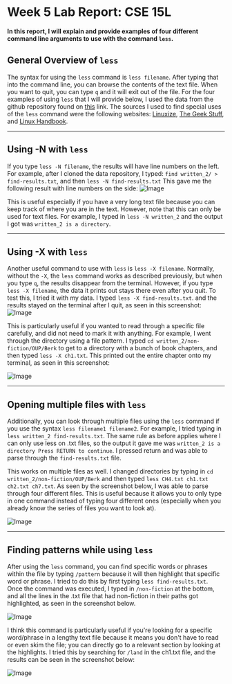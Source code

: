# Week 5 Lab Report: CSE 15L

**In this report, I will explain and provide examples of four different command line arguments to use with the command `less`.**

## General Overview of `less`
The syntax for using the `less` command is `less filename`. After typing that into the command line, you can browse the contents of the text file. 
When you want to quit, you can type `q` and it will exit out of the file. For the four examples of using `less` that I will provide below, I used the data from the
github repository found on [this](https://github.com/ucsd-cse15l-w23/skill-demo1-data) link. The sources I used to find special uses of the `less` command
were the following websites: [Linuxize](https://linuxize.com/post/less-command-in-linux/), 
[The Geek Stuff](https://www.thegeekstuff.com/2010/02/unix-less-command-10-tips-for-effective-navigation/), 
and [Linux Handbook](https://linuxhandbook.com/less-command/).

---

## Using -N with `less`
If you type `less -N filename`, the results will have line numbers on the left. For example, after I cloned the data repository, I typed:
`find written_2/ > find-results.txt`, and then
`less -N find-results.txt`
This gave me the following result with line numbers on the side: 
![Image](linenumbers-n.png)

This is useful especially if you have a very long text file because you can keep track of where you are in the text. However, note that this can only be used
for text files. For example, I typed in `less -N written_2` and the output I got was `written_2 is a directory`. 

---

## Using -X with `less`
Another useful command to use with `less` is `less -X filename`. Normally, without the `-X`, the `less` command works as described previously, but when you type
`q`, the results disappear from the terminal. However, if you type `less -X filename`, the data it prints out stays there even after you quit. To test this,
I tried it with my data. I typed `less -X find-results.txt`. and the results stayed on the terminal after I quit, as seen in this screenshot:
![Image](-x,1.png)

This is particularly useful if you wanted to read through a specific file carefully, and did not need to mark it with anything. For example, I went through
the directory using a file pattern. I typed `cd written_2/non-fiction/OUP/Berk` to get to a directory with a bunch of book chapters, and then typed `less -X
ch1.txt`. This printed out the entire chapter onto my terminal, as seen in this screenshot:

![Image](-x.2.png)

---

## Opening multiple files with `less`
Additionally, you can look through multiple files using the `less` command if you use the syntax `less filename1 filename2`. For example, I tried typing in
`less written_2 find-results.txt`. The same rule as before applies where I can only use less on .txt files, so the output it gave me was `written_2 is a directory
Press RETURN to continue`. I pressed return and was able to parse through the `find-results.txt` file. 

This works on multiple files as well. I changed directories by typing in `cd written_2/non-fiction/OUP/Berk` and then typed `less CH4.txt ch1.txt ch2.txt ch7.txt`.
As seen by the screenshot below, I was able to parse through four different files. This is useful because it allows you to only type in one command instead
of typing four different ones (especially when you already know the series of files you want to look at). 

![Image](openmultiple,2.png)

---

## Finding patterns while using `less`

After using the `less` command, you can find specific words or phrases within the file by typing `/pattern` because it will then highlight that specific word
or phrase. I tried to do this by first typing `less find-results.txt`. Once the command was executed, I typed in `/non-fiction` at the bottom, and all the 
lines in the .txt file that had non-fiction in their paths got highlighted, as seen in the screenshot below. 

![Image](lessfind,1.png)

I think this command is particularly useful if you're looking for a specific word/phrase in a lengthy text file because it means you don't have to read
or even skim the file; you can directly go to a relevant section by looking at the highlights. I tried this by searching for `/land` in the ch1.txt file, and the results can be seen in the screenshot
below:

![Image](lessfind,2.png)

